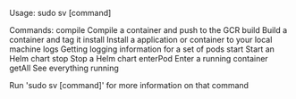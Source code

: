 Usage: sudo sv [command]

Commands:
	compile		Compile a container and push to the GCR
	build		Build a container and tag it
	install		Install a application or container to your local machine
	logs		Getting logging information for a set of pods
	start		Start an Helm chart
	stop		Stop a Helm chart
	enterPod	Enter a running container
	getAll		See everything running

Run 'sudo sv [command]' for more information on that command